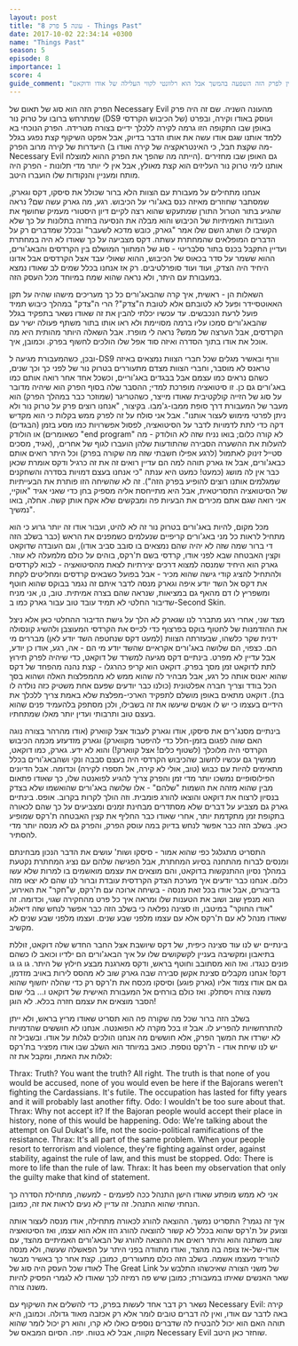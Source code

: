 ```yaml
---
layout: post
title: "עונה 5 פרק 8 - Things Past"
date: 2017-10-02 22:34:14 +0300
name: "Things Past"
season: 5
episode: 8
importance: 1
score: 4
guide_comment: "אין לפרק הזה השפעה בהמשך אבל הוא רלוונטי לקווי העלילה של אודו ודוקאט"
---
```

הפרק הזה הוא סוג של תאום של Necessary Evil מהעונה השניה. שם זה היה פרק שמתרחש ברובו על טרוק נור (DS9 של הכיבוש הקרדסי) ועוסק באודו וקירה, ובפרט באופן שבו התקופה הזו גרמה לקירה ללכלך ידיים בצורה מטרידה. הפרק הנוכחי בא ללמד אותנו שגם אודו עשה את אותו הדבר בדיוק, אבל אפקט השיקוף קצת נפגע בגלל היעדרות של קירה מרוב הפרק (מה שקצת חבל, כי האינטראקציה של קירה ואודו ב-Necessary Evil הייתה מה שהפך את הפרק ההוא למוצלח). גם האופן שבו מחזירים אותנו לימי טרוק נור העליזים הוא קצת מאולץ, אבל אין לי יותר מדי תלונות - הפרק היה מותח ומעניין והנקודות שלו הועברו היטב.

אנחנו מתחילים על מעבורת עם הצוות הלא ברור שכולל את סיסקו, דקס וגארק, שמסתבר שחוזרים מאיזה כנס באג'ורי על הכיבוש. רגע, מה גארק עשה שם? נראה שהגיע בתור הטרול התורן שמתעקש שהוא רצה לקיים דיון היסטורי מעמיק שחושף את העובדות האמיתיות של הכיבוש והוא מבלה את הנסיעה בחזרה בתלונות על כך שלא הקשיבו לו ושתג השם שלו אמר "גארק, כובש מדכא לשעבר" ובכלל שמדברים רק על הדברים המופלאים שהמחתרת עשתה. דקס מצביעה על כך שאודו לא היה במחתרת ועדיין התקבל בכנס בתור סלבריטי - סוג של המתווך המושלם בין הקרדסים והבאג'ורים, ההוא ששמר על סדר בכאוס של הכיבוש, ההוא שאולי עבד אצל הקרדסים אבל אדונו היחיד היה הצדק, ועוד ועוד סופרלטיבים. רק אז אנחנו בכלל שמים לב שאודו נמצא במעבורת עם היתר, ולא נראה שהוא שמח במיוחד מכל העסק הזה.

השאלות הן - ראשית, איך קרה שהבאג'ורים כל כך מעריכים מישהו שהיה על תקן האאוטסיידר ופעל לא לטובתם אלא לטובת ה"צדק"? הרי ה"צדק" במהלך כיבוש תמיד פועל לרעת הנכבשים. עד עכשיו יכלתי להבין את זה שאודו נשאר בתפקיד בגלל שהבאג'ורים סמכו עליו ברמה מסויימת ולא ראו אותו בתור משתף פעולה ישיר עם הקרדסים, אבל הערצה של ממש? נראה לי מופרז. אבל השאלה היותר מהותית היא מה אוכל את אודו בתוך הסדרה ואיזה סוד אפל שלו הולכים לחשוף בפרק. וכמובן, איך.

ובכן, כשהמעבורת מגיעה ל-DS9 וורף ובאשיר מגלים שכל חברי הצוות נמצאים באיזה טראנס לא מוסבר, וחברי הצוות מצדם מתעוררים בטרוק נור של לפני כך וכך שנים, כשהם נראים כמו עצמם אבל בבגדים באג'וריים, וכשכל אחד אחר רואה אותם כמו באג'ורים גם כן. זו סיטואציה מופרכת למדי; ההסבר שלה בסוף הפרק הוא שיהיה מדובר על סוג של הזייה קולקטיבית שאודו מייצר, כשהטריגר (שמוזכר כבר במהלך הפרק) הוא מעבר של המעבורת דרך סופת ממבו-ג'מבו. בקיצור, "אנחנו רוצים פרק על טרוק נור ולא ניתן לפרטי מימוש לעצור אותנו". אבל אני סולח על זה לפרק ממש בקלות כי הוא מקדיש דקה כדי לתת לדמויות לדבר על הסיטואציה, לפסול אפשרויות כמו מסע בזמן (הבגדים) או הולודק (כשאומרים "end program" לא קורה כלום; בואו נניח שזה לא הולודק - מה אגיד, מסכים), להעלות את ההשערה הסבירה שהתודעות שלהן הועברו לגוף של אחרים, סטייל זינוק לאתמול (לרגע אפילו חשבתי שזה מה שקורה בפרק) וכל היתר רואים אותם כבאג'ורים, אבל אז גארק תוהה למה הם עדיין רואים זה את זה כרגיל ודקס אומרת שכאן כבר אין לה מושג (כמעט! כמעט היא ענתה "כי אנחנו בעצם דמויות בסדרה והשחקנים שמגלמים אותנו רוצים להופיע בפרק הזה"). זה לא שהשיחה הזו פותרת את הבעייתיות של הסיטואציה התסריטאית, אבל היא מתייחסת אליה מספיק בחן כדי שאני אגיד "אוקיי, אני רואה שגם אתם מכירים את הבעיות פה ומבקשים שלא אקח אותן קשה. אחלה, בואו נמשיך".

מכל מקום, להיות באג'ורים בטרוק נור זה לא להיט, ועבור אודו זה יותר גרוע כי הוא מתחיל לראות כל מני באג'ורים קריפיים שנעלמים כשמפנים את הראש (כבר בשלב הזה די ברור שמה שזה לא יהיה שהם נמצאים בו סובב סביב אודו), וגם העובדה שדוקאט וקצין האבטחה שבא לפני אודו, קרדסי בשם ת'רקס, בוהים על כולם מלמעלה לא עוזר. גארק הוא היחיד שמנסה למצוא דרכים יצירתיות לצאת מהסיטואציה - לבוא לקרדסים ולהתחיל להציג קודי גישה שהוא מכיר - אבל בפועל כשבאים קרדסים ומחליטים לקחת את דקס אל השד יודע איפה וגארק מנסה לדבר איתם זה נגמר בבוקס שהוא חוטף ומשפריץ לו דם מהאף גם במציאות, שנראה שהם בצרה אמיתית. טוב, נו, אני מניח שדיבור החלטי לא תמיד עובד טוב עבור גארק כמו ב-Second Skin.

מצד שני, אחרי רגע מתברר לנו שגארק לא הלך על גישת הדיבור ההחלטי כאן אלא ניצל את ההזדמנות של לחטוף בוקס בפרצוף כדי לכייס את הקרדסי המעוצבן ולהשיג קונסולה ידנית שקר כלשהו, שבעזרתה הצוות (למעט דקס שנחטפה השד יודע לאן) מבררים מי הם. כצפוי, הם שלושה באג'ורים אקראיים שהשד יודע מי הם - אה, רגע, אודו כן יודע, אבל עדיין לא מפרט. בינתיים דקס מגיעה למשרד של דוקאט, כדי שיהיה לפרק תירוץ לתת לדוקאט זמן מסך בפרק. דוקאט הוא קריפ כהרגלו - קצת נהנה מהפחד של דקס שהוא יאנוס אותה כל רגע, אבל מבהיר לה שהוא ממש לא מהמפלצות האלה ושהוא בסך הכל בודד וצריך חברה אפלטונית (כולנו כבר יודעים שפעם אחת משטיק כזה נולדה לו בת). דוקאט מתאים באופן מושלם לתפקיד הארכי-מפלצת שלא באמת צריך ללכלך את הידיים בעצמו כי יש לו אנשים שיעשו את זה בשבילו, ולכן מסתפק בלהעמיד פנים שהוא בעצם טוב ותרבותי ועדין יותר מאלו שמתחתיו.

בינתיים מסנג'רים את סיסקו, אודו וגארק לעבוד אצל קווארק (אודו מהרהר בצורה נוגה האם שווה לפגום בזמן-חלל כדי להיפטר מקווארק) וגארק מזדעזע מכמה הכיבוש הקרדסי היה מלוכלך (לשטוף כלים! אצל קווארק!) והוא לא ידע. גארק, כמו דוקאט, ממשיך גם עכשיו לחשוב שהכיבוש הקרדסי היה בעצם סבבה ונקי ושהבאג'ורים בכלל מתאימים להיות עם כבוש (טוב, אולי לא קירה, אל תספרו לקירה) וכדומה. אבל הדיונים הפילוסופיים נמשכו יותר מדי זמן והפרק צריך להגיע לפואנטה שלו, כך שאודו פתאום מבין שהוא מזהה את השמות "שלהם" - אלו שלושה באג'ורים שהואשמו שלא בצדק בנסיון לרצוח את דוקאט והוצאו להורג פומבית. וזה הולך לקרות בקרוב. אופס. בינתיים גארק גם מצביע על דברים שלא מסתדרים מבחינת זמנים ומצביעים על כך שהם לכאורה בתקופת זמן מתקדמת יותר, אחרי שאודו כבר החליף את קצין האבטחה ת'רקס שמופיע כאן. בשלב הזה כבר אפשר לנחש בדיוק במה עוסק הפרק, והפרק גם לא מנסה יותר מדי להסתיר.

התסריט מתגלגל כפי שהוא אמור - סיסקו ושות' עושים את הדבר הנכון מבחינתם ומנסים לברוח מהתחנה בסיוע המחתרת, אבל הפגישה שלהם עם נציג המחתרת נקטעת במהלך נסיון ההתנקשות בדוקאט, והם מוצאים את עצמם מואשמים בו למרות שלא עשו כלום. אנחנו כבר יודעים איך מערכת הצדק הקרדסית עובדת וברור לנו שהם לא יצאו מזה בדיבורים, אבל אודו בכל זאת מנסה - בשיחה ארוכה עם ת'רקס, ש"חקר" את האירוע, הוא מנפץ שוב ושוב את הטענות שלו ומראה איך כל פרט מהחקירה שגוי, וכדומה. זה "אודו החוקר" במיטבו, וזו סצינה נפלאה כי בשלב הזה כבר אפשר לנחש שזה דיאלוג שאודו מנהל לא עם ת'רקס אלא עם עצמו מלפני שבע שנים. ועצמו מלפני שבע שנים לא מקשיב.

בינתיים יש לנו עוד סצינה כיפית, של דקס שיושבת אצל החבר החדש שלה דוקאט, זוללת בתיאבון ומקשיבה בעניין לקשקושים שלו על איך הבאג'ורים הם ילדיו וכואב לו כשהם פונים כנגדו. ואז הוא מסתובב וחוטף בראש, ודקס מארגנת מבצע חילוץ של היתר. גו גו גו דקס! אנחנו מקבלים סצינת אקשן סבירה שבה גארק שוב לא מהסס לירות באויב מזדמן, גם אם אודו צמוד אליו (גארק פוגע) וסיסקו מכסח את ת'רקס רק כדי שהלה יחשוף שהוא משנה צורה ויסתלק. ואז כולם בורחים אל המעבורת האישית של דוקאט ו... בלי שום הסבר מוצאים את עצמם חזרה בכלא. לא הוגן!

בשלב הזה ברור שכל מה שקורה פה הוא תסריט שאודו מריץ בראש, ולא ייתן להתרחשויות להפריע לו. אבל זו בכל מקרה לא הפואנטה. אנחנו לא חוששים שהדמויות לא ישרדו את המשך הפרק, אלא חוששים מה אנחנו הולכים לגלות על אודו. ובשביל זה יש לנו שיחת אודו - ת'רקס נוספת. כואב במיוחד הוא השלב שבו אודו מפציר בת'רקס לגלות את האמת, ומקבל את זה:

Thrax: Truth? You want the truth? All right. The truth is that none of you would be accused, none of you would even be here if the Bajorans weren't fighting the Cardassians. It's futile. The occupation has lasted for fifty years and it will probably last another fifty. 
Odo: I wouldn't be too sure about that. 
Thrax: Why not accept it? If the Bajoran people would accept their place in history, none of this would be happening. 
Odo: We're talking about the attempt on Gul Dukat's life, not the socio-political ramifications of the resistance. 
Thrax: It's all part of the same problem. When your people resort to terrorism and violence, they're fighting against order, against stability, against the rule of law, and this must be stopped. 
Odo: There is more to life than the rule of law. 
Thrax: It has been my observation that only the guilty make that kind of statement. 

אני לא ממש מופתע שאודו הישן התנהל ככה לפעמים - למעשה, מתחילת הסדרה כך הנחתי שהוא התנהל. זה עדיין לא נעים לראות את זה, כמובן.

איך זה נגמר? התסריט נמשך. ההוצאה להורג לכאורה מתחילה, אודו מנסה לעצור אותה וצועק על ת'רקס שהוא בכלל לא קשור להוצאה להורג הזו אלא הוא עצמו, ואז הסיטואציה שוב משתנה והוא והיתר רואים את ההוצאה להורג של הבאג'ורים האמיתיים מהצד, עם אודו-של-אז צופה בה מהצד, ואודו מתוודה בפני היתר על הפאשלה שעשה, ולא מנסה להוריד מעצמו אשמה. בשלב הזה כולם מתעוררים, כמובן. קצת אחר כך באשיר מבשר לאודו שכל העסק היה סוג של The Great Link של משני הצורה שאיכשהו התלבש על שאר האנשים שאיתו במעבורת; כמובן שיש פה רמיזה לכך שאודו לא לגמרי הפסיק להיות משנה צורה.

נשאר רק דבר אחד לעשות בפרק, כדי להשלים את השיקוף עם Necessary Evil: קירה באה לדבר עם אודו, ואין לה דברים טובים לומר אלא רק אכזבה מאוד גדולה. וכמובן, היא תוהה האם הוא יכול להבטיח לה שדברים נוספים כאלו לא קרו, והוא רק יכול לומר שהוא מקווה, אבל לא בטוח. יפה. הסיום המבאס של Necessary Evil שוחזר כאן היטב.
